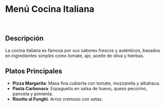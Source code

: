 # Menú Cocina Italiana
​

## Descripción
La cocina italiana es famosa por sus sabores frescos y auténticos, basados en ingredientes simples como tomate, ajo, aceite de oliva y hierbas.


## Platos Principales
- **Pizza Margarita**: Masa fina cubierta con tomate, mozzarella y albahaca.
- **Pasta Carbonara**: Espaguetis en salsa de huevo, queso pecorino, panceta y pimienta.
- **Risotto al Funghi**: Arroz cremoso con setas.
